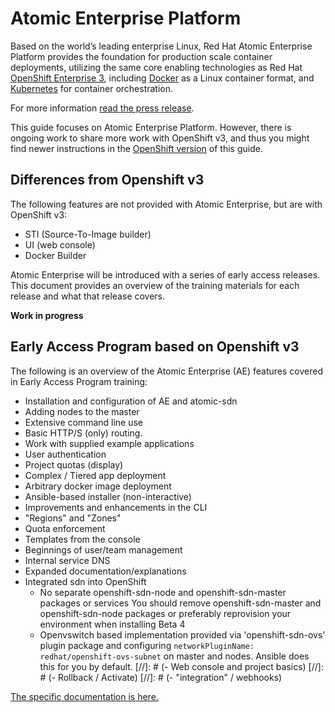 # Atomic Enterprise Platform
Based on the world’s leading enterprise Linux, Red Hat Atomic Enterprise Platform provides the foundation for production scale container deployments, utilizing the same core enabling technologies as Red Hat [OpenShift Enterprise 3](https://www.openshift.com/products/origin), including [Docker](https://www.docker.com/) as a Linux container format, and [Kubernetes](http://kubernetes.io/) for container orchestration. 

For more information [read the press release](http://www.redhat.com/en/about/press-releases/red-hat-unveils-red-hat-atomic-enterprise-platform-production-deployment-secure-certified-linux-containers-scale).

This guide focuses on Atomic Enterprise Platform.  However, there is
ongoing work to share more work with OpenShift v3, and thus you might
find newer instructions in the [OpenShift
version](https://github.com/openshift/training) of this guide.

## Differences from Openshift v3
The following features are not provided with Atomic Enterprise, but are with OpenShift v3:
- STI (Source-To-Image builder)
- UI (web console)
- Docker Builder

Atomic Enterprise will be introduced with a series of early access releases.
This document provides an overview of the training materials for each release
and what that release covers.

**Work in progress**

## Early Access Program based on Openshift v3
The following is an overview of the Atomic Enterprise (AE) features covered in
Early Access Program training:
- Installation and configuration of AE and atomic-sdn
- Adding nodes to the master
- Extensive command line use
- Basic HTTP/S (only) routing. 
- Work with supplied example applications
- User authentication
- Project quotas (display)
- Complex / Tiered app deployment
- Arbitrary docker image deployment
- Ansible-based installer (non-interactive)
- Improvements and enhancements in the CLI
- "Regions" and "Zones"
- Quota enforcement
- Templates from the console
- Beginnings of user/team management
- Internal service DNS
- Expanded documentation/explanations
- Integrated sdn into OpenShift
  - No separate openshift-sdn-node and openshift-sdn-master packages or services
    You should remove openshift-sdn-master and openshift-sdn-node packages or
    preferably reprovision your environment when installing Beta 4
  - Openvswitch based implementation provided via 'openshift-sdn-ovs' plugin
    package and configuring `networkPluginName: redhat/openshift-ovs-subnet` on
    master and nodes. Ansible does this for you by default.
[//]: # (- Web console and project basics)
[//]: # (- Rollback / Activate)
[//]: # (- "integration" / webhooks)

[The specific documentation is here.](eap-latest-setup.md)
